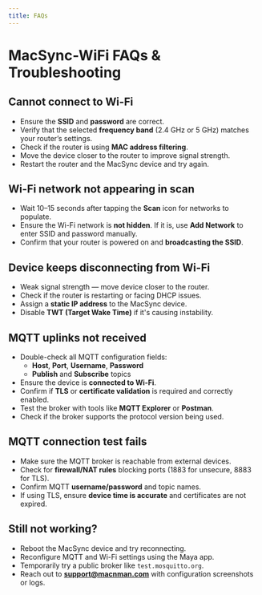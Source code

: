 ```yaml
---
title: FAQs
---
```


# MacSync-WiFi FAQs & Troubleshooting

## Cannot connect to Wi-Fi

- Ensure the **SSID** and **password** are correct.
- Verify that the selected **frequency band** (2.4 GHz or 5 GHz) matches your router’s settings.
- Check if the router is using **MAC address filtering**.
- Move the device closer to the router to improve signal strength.
- Restart the router and the MacSync device and try again.

## Wi-Fi network not appearing in scan

- Wait 10–15 seconds after tapping the **Scan** icon for networks to populate.
- Ensure the Wi-Fi network is **not hidden**. If it is, use **Add Network** to enter SSID and password manually.
- Confirm that your router is powered on and **broadcasting the SSID**.

## Device keeps disconnecting from Wi-Fi

- Weak signal strength — move device closer to the router.
- Check if the router is restarting or facing DHCP issues.
- Assign a **static IP address** to the MacSync device.
- Disable **TWT (Target Wake Time)** if it's causing instability.

## MQTT uplinks not received

- Double-check all MQTT configuration fields:
  - **Host**, **Port**, **Username**, **Password**
  - **Publish** and **Subscribe** topics
- Ensure the device is **connected to Wi-Fi**.
- Confirm if **TLS** or **certificate validation** is required and correctly enabled.
- Test the broker with tools like **MQTT Explorer** or **Postman**.
- Check if the broker supports the protocol version being used.

##  MQTT connection test fails

- Make sure the MQTT broker is reachable from external devices.
- Check for **firewall/NAT rules** blocking ports (1883 for unsecure, 8883 for TLS).
- Confirm MQTT **username/password** and topic names.
- If using TLS, ensure **device time is accurate** and certificates are not expired.

## Still not working?

- Reboot the MacSync device and try reconnecting.
- Reconfigure MQTT and Wi-Fi settings using the Maya app.
- Temporarily try a public broker like `test.mosquitto.org`.
- Reach out to **support@macnman.com** with configuration screenshots or logs.